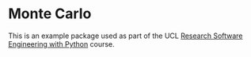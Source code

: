 Monte Carlo
===========

This is an example package used as part of the UCL [Research Software Engineering with Python](development.rc.ucl.ac.uk/training/engineering) course.
